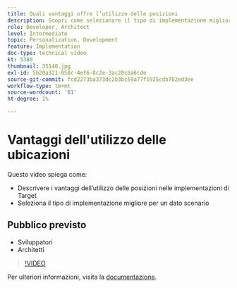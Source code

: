 ```yaml
---
title: Quali vantaggi offre l’utilizzo delle posizioni
description: Scopri come selezionare il tipo di implementazione migliore di Adobe Target per uno scenario specifico.
role: Developer, Architect
level: Intermediate
topic: Personalization, Development
feature: Implementation
doc-type: technical video
kt: 5380
thumbnail: 35140.jpg
exl-id: 5b20a321-058c-4ef6-8c2e-3ac28cba6cde
source-git-commit: fcd2273ba373dc2b3bc59a77f1925cdb7b2ed3ee
workflow-type: tm+mt
source-wordcount: '61'
ht-degree: 1%

---
```


# Vantaggi dell&#39;utilizzo delle ubicazioni

Questo video spiega come:

* Descrivere i vantaggi dell’utilizzo delle posizioni nelle implementazioni di Target
* Seleziona il tipo di implementazione migliore per un dato scenario

## Pubblico previsto

* Sviluppatori
* Architetti

>[!VIDEO](https://video.tv.adobe.com/v/35140/?quality=12)

Per ulteriori informazioni, visita la [documentazione](https://experienceleague.adobe.com/docs/target/using/implement-target/implementing-target.html?lang=en).
